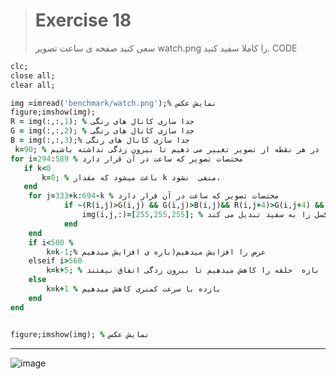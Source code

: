 > # Exercise 18
> سعی کنید صفحه ی ساعت تصویر watch.png را کاملا سفید کنید.
>CODE
```ruby
clc;
close all;
clear all;

img =imread('benchmark/watch.png');% نمایش عکس
figure;imshow(img);
R = img(:,:,1); % جدا سازی کانال های رنگی
G = img(:,:,2); % جدا سازی کانال های رنگی
B = img(:,:,3);% جدا سازی کانال های رنگی
 k=90; % با استقاده از یک مغتبر ابعاد حلقه را در هر نقطه از تصویر تغییر می دهیم تا بیرون زدگی نداشته باشیم
for i=294:589 % مختصات تصویر که ساعت در آن قرار دارد
   if k<0
       k=0; % باعث میشود که مقدار k منفی  نشود.
   end
    for j=333+k:694-k % مختصات تصویر که ساعت در آن قرار دارد
            if ~(R(i,j)>G(i,j) && G(i,j)>B(i,j)&& R(i,j+4)>G(i,j+4) && G(i,j+4)>B(i,j+4)) % شرایط رنگی برای جداسازی رنگ قهویی از بقیه رنگ ها
                img(i,j,:)=[255,255,255]; % رنگ پیکسل را به سفید تبدیل می کند.
            end
    end
    if i<500 % 
        k=k-1;% عرض را افزایش میدهیم(بازه ی افزایش میدهیم
    elseif i>560
        k=k+5; % بازه  حلقه را کاهش میدهیم تا بیرون زدگی اتفاق نیفتند
    else
        k=k+1 % بازده با سرعت کمنری کاهش میدهیم
    end
end


figure;imshow(img); % نمایش عکس
```
****

![image](https://user-images.githubusercontent.com/48456571/113309814-c5183f00-931c-11eb-9355-a40ba74fc33b.png)



